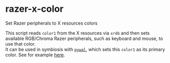 # razer-x-color
Set Razer peripherals to X resources colors

This script reads `color1` from the X resources via `xrdb` and then sets
available RGB/Chroma Razer peripherals, such as keyboard and mouse, to use that
color.  
It can be used in symbiosis with [`pywal`](https://github.com/dylanaraps/pywal),
which sets this `color1` as its primary color. See for example
[here](https://github.com/LoLei/dotfiles/blob/master/exec-wal.sh).
